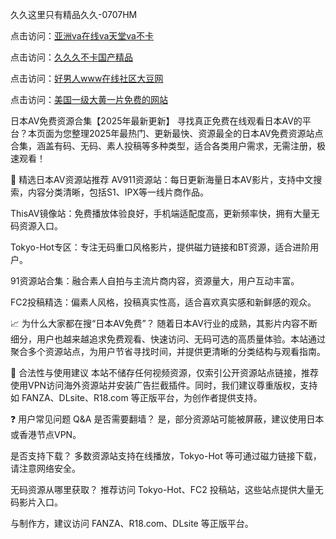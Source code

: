 久久这里只有精品久久-0707HM

点击访问：<a href="https://tfda.pages.dev/">亚洲va在线va天堂va不卡</a>

点击访问：<a href="https://bsdf-5f5.pages.dev/">久久久不卡国产精品</a>

点击访问：<a href="https://cfad.pages.dev/">好男人www在线社区大豆网</a>

点击访问：<a href="https://gfd-5xg.pages.dev/">美国一级大黄一片免费的网站</a>

日本AV免费资源合集【2025年最新更新】
寻找真正免费在线观看日本AV的平台？本页面为您整理2025年最热门、更新最快、资源最全的日本AV免费资源站点合集，涵盖有码、无码、素人投稿等多种类型，适合各类用户需求，无需注册，极速观看！

🌟 精选日本AV资源站推荐
AV911资源站：每日更新海量日本AV影片，支持中文搜索，内容分类清晰，包括S1、IPX等一线片商作品。

ThisAV镜像站：免费播放体验良好，手机端适配度高，更新频率快，拥有大量无码资源入口。

Tokyo-Hot专区：专注无码重口风格影片，提供磁力链接和BT资源，适合进阶用户。

91资源站合集：融合素人自拍与主流片商内容，资源量大，用户互动丰富。

FC2投稿精选：偏素人风格，投稿真实性高，适合喜欢真实感和新鲜感的观众。

📈 为什么大家都在搜“日本AV免费”？
随着日本AV行业的成熟，其影片内容不断细分，用户也越来越追求免费观看、快速访问、无码可选的高质量体验。本站通过聚合多个资源站点，为用户节省寻找时间，并提供更清晰的分类结构与观看指南。

🧭 合法性与使用建议
本站不储存任何视频资源，仅索引公开资源站点链接，推荐使用VPN访问海外资源站并安装广告拦截插件。同时，我们建议尊重版权，支持如 FANZA、DLsite、R18.com 等正版平台，为创作者提供支持。

❓ 用户常见问题 Q&A
是否需要翻墙？
是，部分资源站可能被屏蔽，建议使用日本或香港节点VPN。

是否支持下载？
多数资源站支持在线播放，Tokyo-Hot 等可通过磁力链接下载，请注意网络安全。

无码资源从哪里获取？
推荐访问 Tokyo-Hot、FC2 投稿站，这些站点提供大量无码影片入口。

与制作方，建议访问 FANZA、R18.com、DLsite 等正版平台。
<span style="display:none;">[Canonical link](https://github.com/aivi7932/77676 ）</span>
